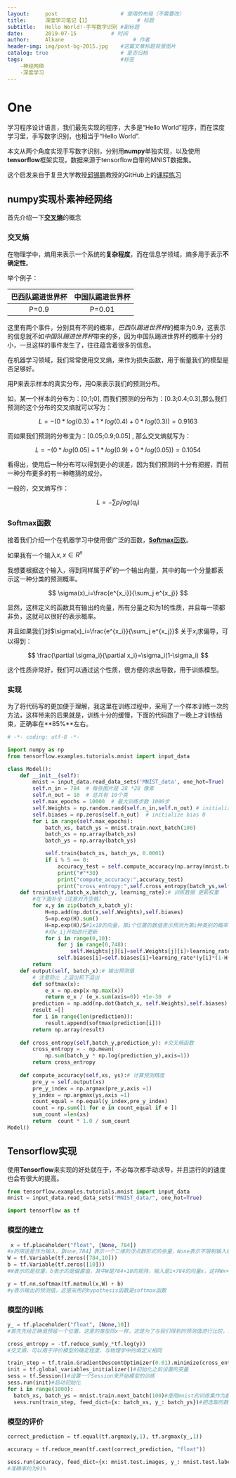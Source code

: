 ```yaml
---
layout:     post                    # 使用的布局（不需要改）
title:      深度学习笔记【1】               # 标题 
subtitle:   Hello World!-手写数字识别 #副标题
date:       2019-07-15           # 时间
author:     Alkane                      # 作者
header-img: img/post-bg-2015.jpg    #这篇文章标题背景图片
catalog: true                       # 是否归档
tags:                               #标签
    -神经网络
	-深度学习
---
```

# One

学习程序设计语言，我们最先实现的程序，大多是“Hello World”程序，而在深度学习里，手写数字识别，也相当于“Hello World”.

本文从两个角度实现手写数字识别，分别用**numpy**单独实现，以及使用**tensorflow**框架实现，数据来源于tensorflow自带的MNIST数据集。

这个启发来自于复旦大学教授[邱锡鹏](https://xpqiu.github.io/)教授的GitHub上的[课程练习](<https://github.com/nndl/exercise>)

## numpy实现朴素神经网络

首先介绍一下[**交叉熵**](<https://en.wikipedia.org/wiki/Cross_entropy>)的概念

### 交叉熵

在物理学中，熵用来表示一个系统的**复杂程度**，而在信息学领域，熵多用于表示**不确定性**。



举个例子：

| 巴西队踢进世界杯 | 中国队踢进世界杯 |
| :--------------: | :--------------: |
|      P=0.9       |      P=0.01      |

这里有两个事件，分别具有不同的概率，*巴西队踢进世界杯*的概率为0.9，这表示的信息就不如*中国队踢进世界杯*带来的多，因为中国队踢进世界杯的概率十分的小，一旦这样的事件发生了，往往蕴含着很多的信息。



在机器学习领域，我们常常使用交叉熵，来作为损失函数，用于衡量我们的模型是否足够好。



用P来表示样本的真实分布，用Q来表示我们的预测分布。



如，某一个样本的分布为：[0;1;0], 而我们预测的分布为：[0.3;0.4;0.3],那么我们预测的这个分布的交叉熵就可以写为：


$$
L=-(0*log(0.3)+1*log(0.4)+0*log(0.3))=0.9163
$$


而如果我们预测的分布变为：[0.05;0.9;0.05] , 那么交叉熵就写为：


$$
L=-(0*log(0.05)+1*log(0.9)+0*log(0.05))=0.1054
$$


看得出，使用后一种分布可以得到更小的误差，因为我们预测的十分有把握，而前一种分布更多的有一种瞎猜的成分。



一般的，交叉熵写作：


$$
L=-\sum p_ilog(q_i)
$$


### Softmax函数

接着我们介绍一个在机器学习中使用很广泛的函数，[**Softmax**函数]([https://zh.wikipedia.org/wiki/Softmax%E5%87%BD%E6%95%B0](https://zh.wikipedia.org/wiki/Softmax函数))。



如果我有一个输入$x,x\in R^n$



我想要根据这个输入，得到同样属于$R^n$的一个输出向量，其中的每一个分量都表示这一种分类的预测概率。


$$
\sigma(x)_i=\frac{e^{x_i}}{\sum_j e^{x_j}}
$$


显然，这样定义的函数具有输出的向量，所有分量之和为1的性质，并且每一项都非负，这就可以很好的表示概率。



并且如果我们对$\sigma(x)_i=\frac{e^{x_i}}{\sum_j e^{x_j}}$ 关于$x_i$求偏导，可以得到：


$$
\frac{\partial \sigma_i}{\partial x_i}=\sigma_i(1-\sigma_i)
$$


这个性质非常好，我们可以通过这个性质，很方便的求出导数，用于训练模型。



### 实现

为了将代码写的更加便于理解，我这里在训练过程中，采用了一个样本训练一次的方法，这样带来的后果就是，训练十分的缓慢，下面的代码跑了一晚上才训练结束，正确率在**85%**左右。

```python
# -*- coding: utf-8 -*-

import numpy as np
from tensorflow.examples.tutorials.mnist import input_data

class Model():
    def __init__(self):
        mnist = input_data.read_data_sets('MNIST_data', one_hot=True)
        self.n_in = 784  # 每张图片是 28 *28 像素
        self.n_out = 10  # 总共有 10个类
        self.max_epochs = 10000  # 最大训练步数 1000步
        self.Weights = np.random.rand(self.n_in,self.n_out) # initialize W 0
        self.biases = np.zeros(self.n_out)  # initialize bias 0
        for i in range(self.max_epochs):
            batch_xs, batch_ys = mnist.train.next_batch(100)
            batch_xs = np.array(batch_xs)
            batch_ys = np.array(batch_ys)

            self.train(batch_xs, batch_ys, 0.0001)
            if i % 5 == 0: 
                accuracy_test = self.compute_accuracy(np.array(mnist.test.images[:500]), np.array(mnist.test.labels[:500]))
                print("#"*30)
                print("compute_accuracy:",accuracy_test)
                print("cross_entropy:",self.cross_entropy(batch_ys,self.output(batch_xs) )) # 输出交叉熵损失函数
    def train(self,batch_x,batch_y, learning_rate):# 训练数据 更新权重
        #在下面补全（注意对齐空格）
        for x,y in zip(batch_x,batch_y):
            H=np.add(np.dot(x,self.Weights),self.biases)
            S=np.exp(H).sum()
            H=np.exp(H)/S#1x10的向量，第i个位置的数值表示预测为第i种类别的概率
            #对w_ij开始进行更新
            for i in range(0,10):
                for j in range(0,748):
                    self.Weights[j][i]=self.Weights[j][i]+learning_rate*(x[j]*y[i]*(1-H[i]))
                self.biases[i]=self.biases[i]+learning_rate*(y[i]*(1-H[i]))          
        return
    def output(self, batch_x):# 输出预测值
        # 注意防止 上溢出和下溢出
        def softmax(x):
            e_x = np.exp(x-np.max(x))
            return e_x / (e_x.sum(axis=0)) +1e-30  #
        prediction = np.add(np.dot(batch_x, self.Weights),self.biases)
        result =[]
        for i in range(len(prediction)):
            result.append(softmax(prediction[i]))
        return np.array(result)
        
    def cross_entropy(self,batch_y,prediction_y): #交叉熵函数
        cross_entropy = - np.mean(
            np.sum(batch_y * np.log(prediction_y),axis=1))
        return cross_entropy
        
    def compute_accuracy(self,xs, ys):# 计算预测精度
        pre_y = self.output(xs)
        pre_y_index = np.argmax(pre_y,axis =1)
        y_index = np.argmax(ys,axis =1)
        count_equal = np.equal(y_index,pre_y_index)
        count = np.sum([1 for e in count_equal if e ])
        sum_count =len(xs)
        return  count * 1.0 / sum_count
Model()
```



## Tensorflow实现

使用**Tensorflow**来实现的好处就在于，不必每次都手动求导，并且运行的的速度也会有很大的提高。

```python
from tensorflow.examples.tutorials.mnist import input_data
mnist = input_data.read_data_sets("MNIST_data/", one_hot=True)
```

```python
import tensorflow as tf
```

### 模型的建立

```python
 x = tf.placeholder("float", [None, 784])
#x的用途是作为输入，【None,784】表示一个二维的浮点数形式的张量，None表示不限制输入的个数，784是单个训练样本(28*28)转化为一维向量的维度数
W = tf.Variable(tf.zeros([784,10]))
b = tf.Variable(tf.zeros([10]))
#W表示的是权重，b表示的是偏置值，其中W是784×10的矩阵，输入是1×784的向量x，这样Wx+b得到的就是1×10的向量，对应0~9十个数字
```


```python
y = tf.nn.softmax(tf.matmul(x,W) + b)
#y表示输出的预测值，这里采用的hypothesis函数是softmax函数
```

### 模型的训练


```python
y_ = tf.placeholder("float", [None,10])
#首先先给正确值预留一个位置，这里的类型同x一样，这是为了与我们得到的预测值进行比较，方便接下来的训练

```


```python
cross_entropy = -tf.reduce_sum(y_*tf.log(y))
#交叉熵，可以用于评价模型的确定程度，与物理学中的熵定义相同
```


```python
train_step = tf.train.GradientDescentOptimizer(0.01).minimize(cross_entropy)#定义训练的一步
init = tf.global_variables_initializer()#初始化之前设置的变量
sess = tf.Session()#设置一个Session来开始模型的训练
sess.run(init)#启动初始化
for i in range(1000):
  batch_xs, batch_ys = mnist.train.next_batch(100)#使用mnist的训练集作为数据进行训练，每次选取100组x与y_
  sess.run(train_step, feed_dict={x: batch_xs, y_: batch_ys})#把选取的数据送去训练

```

###  模型的评价

```python
correct_prediction = tf.equal(tf.argmax(y,1), tf.argmax(y_,1))

```


```python
accuracy = tf.reduce_mean(tf.cast(correct_prediction, "float"))
```


```python
sess.run(accuracy, feed_dict={x: mnist.test.images, y_: mnist.test.labels})
#准确率约为91%
```

